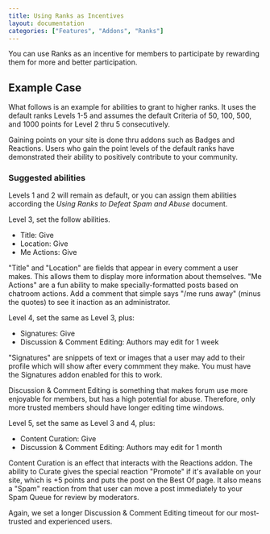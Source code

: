 ```yaml
---
title: Using Ranks as Incentives
layout: documentation
categories: ["Features", "Addons", "Ranks"]
---
```


You can use Ranks as an incentive for members to participate by rewarding them for more and better participation. 

## Example Case

What follows is an example for abilities to grant to higher ranks. It uses the default ranks Levels 1-5 and assumes the default Criteria of 50, 100, 500, and 1000 points for Level 2 thru 5 consecutively.

Gaining points on your site is done thru addons such as Badges and Reactions. Users who gain the point levels of the default ranks have demonstrated their ability to positively contribute to your community.

### Suggested abilities

Levels 1 and 2 will remain as default, or you can assign them abilities according the *Using Ranks to Defeat Spam and Abuse* document.

Level 3, set the follow abilities.

* Title: Give
* Location: Give
* Me Actions: Give

"Title" and "Location" are fields that appear in every comment a user makes. This allows them to display more information about themselves. "Me Actions" are a fun ability to make specially-formatted posts based on chatroom actions. Add a comment that simple says "/me runs away" (minus the quotes) to see it inaction as an administrator.

Level 4, set the same as Level 3, plus:

* Signatures: Give
* Discussion & Comment Editing: Authors may edit for 1 week

"Signatures" are snippets of text or images that a user may add to their profile which will show after every commment they make. You must have the Signatures addon enabled for this to work.

Discussion & Comment Editing is something that makes forum use more enjoyable for members, but has a high potential for abuse. Therefore, only more trusted members should have longer editing time windows.

Level 5, set the same as Level 3 and 4, plus:

* Content Curation: Give
* Discussion & Comment Editing: Authors may edit for 1 month

Content Curation is an effect that interacts with the Reactions addon. The ability to Curate gives the special reaction "Promote" if it's available on your site, which is +5 points and puts the post on the Best Of page. It also means a "Spam" reaction from that user can move a post immediately to your Spam Queue for review by moderators.

Again, we set a longer Discussion & Comment Editing timeout for our most-trusted and experienced users.
